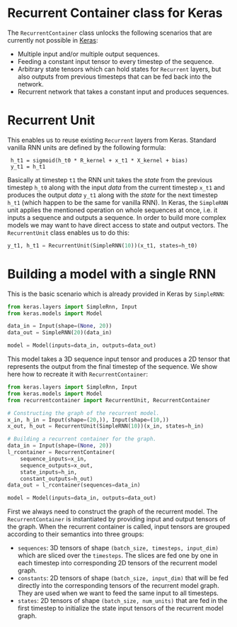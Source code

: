 # Recurrent Container class for Keras

The `RecurrentContainer` class unlocks the following scenarios that are currently not possible in [Keras](https://keras.io/):
- Multiple input and/or multiple output sequences.
- Feeding a constant input tensor to every timestep of the sequence.
- Arbitrary state tensors which can hold states for `Recurrent` layers, but also outputs from previous timesteps that can be fed back into the network.
- Recurrent network that takes a constant input and produces sequences.

# Recurrent Unit

This enables us to reuse existing `Recurrent` layers from Keras. Standard vanilla RNN units are defined by the following formula:
```
 h_t1 = sigmoid(h_t0 * R_kernel + x_t1 * X_kernel + bias)
 y_t1 = h_t1
```
Basically at timestep `t1` the RNN unit takes the *state* from the previous timestep `h_t0` along with the input *data* from the current timestep `x_t1` and produces the output *data* `y_t1` along with the *state* for the next timestep `h_t1` (which happen to be the same for vanilla RNN).
In Keras, the `SimpleRNN` unit applies the mentioned operation on whole sequences at once, i.e. it inputs a sequence and outputs a sequence. In order to build more complex models we may want to have direct access to state and output vectors. The `RecurrentUnit` class enables us to do this:
```python
y_t1, h_t1 = RecurrentUnit(SimpleRNN(10))(x_t1, states=h_t0)
```

# Building a model with a single RNN

This is the basic scenario which is already provided in Keras by `SimpleRNN`:
```python
from keras.layers import SimpleRnn, Input
from keras.models import Model

data_in = Input(shape=(None, 20))
data_out = SimpleRNN(20)(data_in)

model = Model(inputs=data_in, outputs=data_out)
```
This model takes a 3D sequence input tensor and produces a 2D tensor that represents the output from the final timestep of the sequence. We show here how to recreate it with `RecurrentContainer`:
```python
from keras.layers import SimpleRnn, Input
from keras.models import Model
from recurrentcontainer import RecurrentUnit, RecurrentContainer

# Constructing the graph of the recurrent model.
x_in, h_in = Input(shape=(20,)), Input(shape=(10,))
x_out, h_out = RecurrentUnit(SimpleRNN(10))(x_in, states=h_in)

# Building a recurrent container for the graph.
data_in = Input(shape=(None, 20))
l_rcontainer = RecurrentContainer(
    sequence_inputs=x_in,
    sequence_outputs=x_out,
    state_inputs=h_in,
    constant_outputs=h_out)
data_out = l_rcontainer(sequences=data_in)

model = Model(inputs=data_in, outputs=data_out)
```
First we always need to construct the graph of the recurrent model. The `RecurrentContainer` is instantiated by providing input and output tensors of the graph. When the recurrent container is called, input tensors are grouped according to their semantics into three groups:
* `sequences`: 3D tensors of shape `(batch_size, timesteps, input_dim)` which are sliced over the `timesteps`. The slices are fed one by one in each timestep into corresponding 2D tensors of the recurrent model graph.
* `constants`: 2D tensors of shape `(batch_size, input_dim)` that will be fed directly into the corresponding tensors of the recurrent model graph. They are used when we want to feed the same input to all timesteps.
* `states`: 2D tensors of shape `(batch_size, num_units)` that are fed in the first timestep to initialize the state input tensors of the recurrent model graph.
